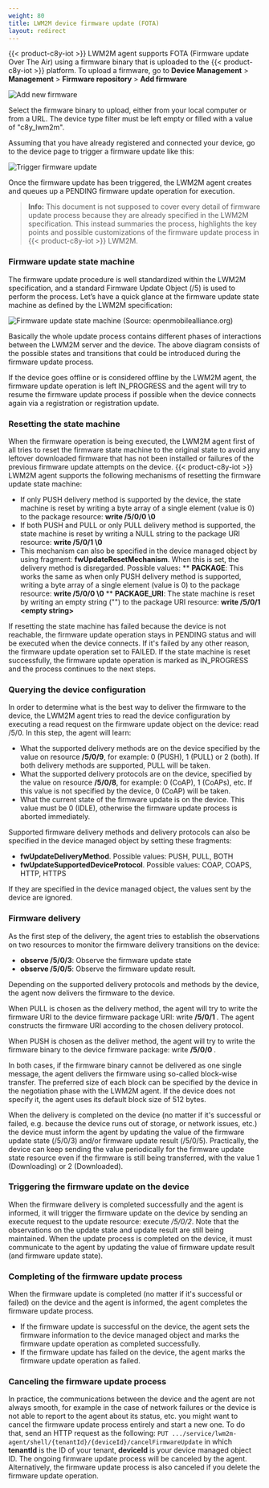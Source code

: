 ```yaml
---
weight: 80
title: LWM2M device firmware update (FOTA)
layout: redirect
---
```


{{< product-c8y-iot >}} LWM2M agent supports FOTA (Firmware update Over The Air) using a firmware binary that is uploaded to the {{< product-c8y-iot >}} platform.
To upload a firmware, go to **Device Management** &gt; **Management** &gt; **Firmware repository** &gt; **Add firmware**

![Add new firmware](/images/device-protocols/lwm2m/lwm2m-add-new-firmware.png)

Select the firmware binary to upload, either from your local computer or from a URL. The device type filter must be left empty or filled with a value of "c8y_lwm2m".

Assuming that you have already registered and connected your device, go to the device page to trigger a firmware update like this:

![Trigger firmware update](/images/device-protocols/lwm2m/lwm2m-trigger-fota.png)

Once the firmware update has been triggered, the LWM2M agent creates and queues up a PENDING firmware update operation for execution.

> **Info:** This document is not supposed to cover every detail of firmware update process because they are already specified in the LWM2M specification. This instead summaries the process, highlights the key points and possible customizations of the firmware update process in {{< product-c8y-iot >}} LWM2M.

### Firmware update state machine

The firmware update procedure is well standardized within the LWM2M specification, and a standard Firmware Update Object (&#47;5) is used to perform the process.
Let’s have a quick glance at the firmware update state machine as defined by the LWM2M specification:

 ![Firmware update state machine](/images/device-protocols/lwm2m/lwm2m-fota-state-machine.png)
 (Source: openmobilealliance.org)

Basically the whole update process contains different phases of interactions between the LWM2M server and the device. The above diagram consists of the possible states and transitions that could be introduced during the firmware update process.

If the device goes offline or is considered offline by the LWM2M agent, the firmware update operation is left IN_PROGRESS and the agent will try to resume the firmware update process if possible when the device connects again via a registration or registration update.

### Resetting the state machine

When the firmware operation is being executed, the LWM2M agent first of all tries to reset the firmware state machine to the original state to avoid any leftover downloaded firmware that has not been installed or failures of the previous firmware update attempts on the device.
{{< product-c8y-iot >}} LWM2M agent supports the following mechanisms of resetting the firmware update state machine:
* If only PUSH delivery method is supported by the device, the state machine is reset by writing a byte array of a single element (value is 0) to the package resource: **write &#47;5&#47;0&#47;0 \0**
* If both PUSH and PULL or only PULL delivery method is supported, the state machine is reset by writing a NULL string to the package URI resource: **write &#47;5&#47;0&#47;1 \0**
* This mechanism can also be specified in the device managed object by using fragment: **fwUpdateResetMechanism**. When this is set, the delivery method is disregarded. Possible values:
    ** **PACKAGE**: This works the same as when only PUSH delivery method is supported, writing a byte array of a single element (value is 0) to the package resource: **write &#47;5&#47;0&#47;0 \0**
    ** **PACKAGE_URI**: The state machine is reset by writing an empty string ("") to the package URI resource: **write &#47;5&#47;0&#47;1 &lt;empty string&gt;**

 If resetting the state machine has failed because the device is not reachable, the firmware update operation stays in PENDING status and will be executed when the device connects. If it's failed by any other reason, the firmware update operation set to FAILED.
 If the state machine is reset successfully, the firmware update operation is marked as IN_PROGRESS and the process continues to the next steps.

### Querying the device configuration

In order to determine what is the best way to deliver the firmware to the device, the LWM2M agent tries to read the device configuration by executing a read request on the firmware update object on the device: read &#47;5&#47;0.
In this step, the agent will learn:
* What the supported delivery methods are on the device specified by the value on resource **&#47;5&#47;0&#47;9**, for example: 0 (PUSH), 1 (PULL) or 2 (both). If both delivery methods are supported, PULL will be taken.
* What the supported delivery protocols are on the device, specified by the value on resource **&#47;5&#47;0&#47;8**, for example: 0 (CoAP), 1 (CoAPs), etc. If this value is not specified by the device, 0 (CoAP) will be taken.
* What the current state of the firmware update is on the device. This value must be 0 (IDLE), otherwise the firmware update process is aborted immediately.

Supported firmware delivery methods and delivery protocols can also be specified in the device managed object by setting these fragments:
* **fwUpdateDeliveryMethod**. Possible values: PUSH, PULL, BOTH
* **fwUpdateSupportedDeviceProtocol**. Possible values: COAP, COAPS, HTTP, HTTPS

If they are specified in the device managed object, the values sent by the device are ignored.


### Firmware delivery

As the first step of the delivery, the agent tries to establish the observations on two resources to monitor the firmware delivery transitions on the device:
* **observe &#47;5&#47;0&#47;3**: Observe the firmware update state
* **observe &#47;5&#47;0&#47;5**: Observe the firmware update result.

Depending on the supported delivery protocols and methods by the device, the agent now delivers the firmware to the device.

When PULL is chosen as the delivery method, the agent will try to write the firmware URI to the device firmware package URI: write **&#47;5&#47;0&#47;1 <firmware uri>**. The agent constructs the firmware URI according to the chosen delivery protocol.

When PUSH is chosen as the deliver method, the agent will try to write the firmware binary to the device firmware package: write **&#47;5&#47;0&#47;0 <firmware binary>**.

In both cases, if the firmware binary cannot be delivered as one single message, the agent delivers the firmware using so-called block-wise transfer. The preferred size of each block can be specified by the device in the negotiation phase with the LWM2M agent. If the device does not specify it, the agent uses its default block size of 512 bytes.

When the delivery is completed on the device (no matter if it's successful or failed, e.g. because the device runs out of storage, or network issues, etc.) the device must inform the agent by updating the value of the firmware update state (&#47;5&#47;0&#47;3) and/or firmware update result (&#47;5&#47;0&#47;5). Practically, the device can keep sending the value periodically for the firmware update state resource even if the firmware is still being transferred, with the value 1 (Downloading) or 2 (Downloaded).

### Triggering the firmware update on the device

When the firmware delivery is completed successfully and the agent is informed, it will trigger the firmware update on the device by sending an execute request to the update resource: execute *&#47;5&#47;0&#47;2*. Note that the observations on the update state and update result are still being maintained. When the update process is completed on the device, it must communicate to the agent by updating the value of firmware update result (and firmware update state).

### Completing of the firmware update process
When the firmware update is completed (no matter if it's successful or failed) on the device and the agent is informed, the agent completes the firmware update process.
* If the firmware update is successful on the device, the agent sets the firmware information to the device managed object and marks the firmware update operation as completed successfully.
* If the firmware update has failed on the device, the agent marks the firmware update operation as failed.

### Canceling the firmware update process
In practice, the communications between the device and the agent are not always smooth, for example in the case of network failures or the device is not able to report to the agent about its status, etc. you might want to cancel the firmware update process entirely and start a new one. To do that, send an HTTP request as the following:
```PUT .../service/lwm2m-agent/shell/{tenantId}/{deviceId}/cancelFirmwareUpdate```
in which **tenantId** is the ID of your tenant, **deviceId** is your device managed object ID. The ongoing firmware update process will be canceled by the agent.
Alternatively, the firmware update process is also canceled if you delete the firmware update operation.
